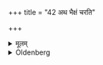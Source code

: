 +++
title = "42 अथ भैक्षं चरति"

+++

<details><summary>मूलम्</summary>

अथ भैक्षं चरति ४२
</details>

<details><summary>Oldenberg</summary>

42. Then (the student) goes to beg food,
</details>
